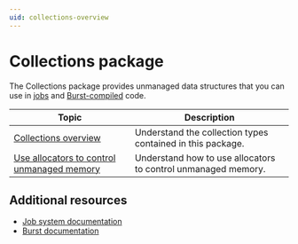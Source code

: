 ```yaml
---
uid: collections-overview
---
```

# Collections package

The Collections package provides unmanaged data structures that you can use in [jobs](xref:JobSystem) and [Burst-compiled](https://docs.unity3d.com/Packages/com.unity.burst@latest) code.

|**Topic**|**Description**|
|---|---|
|[Collections overview](collections-overview.md)| Understand the collection types contained in this package.|
|[Use allocators to control unmanaged memory](allocation.md)| Understand how to use allocators to control unmanaged memory.|

## Additional resources

* [Job system documentation](xref:JobSystem)
* [Burst documentation](https://docs.unity3d.com/Packages/com.unity.burst@latest)